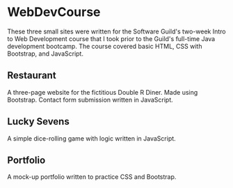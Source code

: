 # WebDevCourse
These three small sites were written for the Software Guild's two-week Intro to Web Development course that I took prior to the Guild's full-time Java development bootcamp. The course covered basic HTML, CSS with Bootstrap, and JavaScript.

## Restaurant
A three-page website for the fictitious Double R Diner. Made using Bootstrap. Contact form submission written in JavaScript.

## Lucky Sevens
A simple dice-rolling game with logic written in JavaScript.

## Portfolio
A mock-up portfolio written to practice CSS and Bootstrap.
